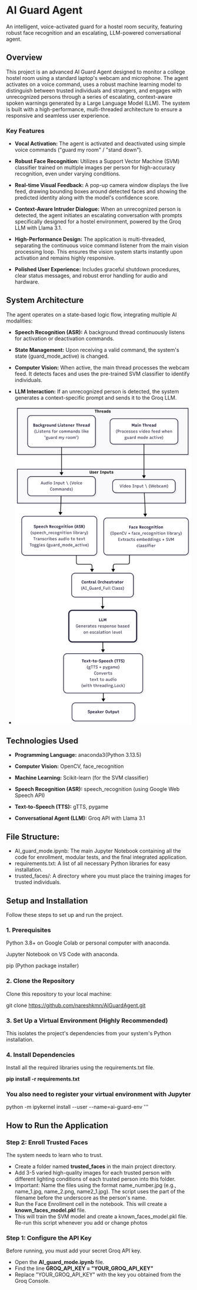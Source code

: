 # AI Guard Agent
An intelligent, voice-activated guard for a hostel room security, featuring robust face recognition and an escalating, LLM-powered conversational agent.

## Overview

This project is an advanced AI Guard Agent designed to monitor a college hostel room using a standard laptop's webcam and microphone. The agent activates on a voice command, uses a robust machine learning model to distinguish between trusted individuals and strangers, and engages with unrecognized persons through a series of escalating, context-aware spoken warnings generated by a Large Language Model (LLM).
The system is built with a high-performance, multi-threaded architecture to ensure a responsive and seamless user experience.

### Key Features
* **Vocal Activation:** The agent is activated and deactivated using simple voice commands ("guard my room" / "stand down").

* **Robust Face Recognition:** Utilizes a Support Vector Machine (SVM) classifier trained on multiple images per person for high-accuracy recognition, even under varying conditions.

* **Real-time Visual Feedback:** A pop-up camera window displays the live feed, drawing bounding boxes around detected faces and showing the predicted identity along with the model's confidence score.

* **Context-Aware Intruder Dialogue:** When an unrecognized person is detected, the agent initiates an escalating conversation with prompts specifically designed for a hostel environment, powered by the Groq LLM with Llama 3.1.

* **High-Performance Design:** The application is multi-threaded, separating the continuous voice command listener from the main vision processing loop. This ensures the vision system starts instantly upon activation and remains highly responsive.

* **Polished User Experience:** Includes graceful shutdown procedures, clear status messages, and robust error handling for audio and hardware.

## System Architecture

The agent operates on a state-based logic flow, integrating multiple AI modalities:

* **Speech Recognition (ASR):** A background thread continuously listens for activation or deactivation commands.

* **State Management:** Upon receiving a valid command, the system's state (guard_mode_active) is changed.

* **Computer Vision:** When active, the main thread processes the webcam feed. It detects faces and uses the pre-trained SVM classifier to identify individuals.

* **LLM Interaction:** If an unrecognized person is detected, the system generates a context-specific prompt and sends it to the Groq LLM.

* ![System Architecture Diagram](system_architecture_flow_chart.png)

## Technologies Used
* **Programming Language:** anaconda3(Python 3.13.5)

* **Computer Vision:** OpenCV, face_recognition

* **Machine Learning:** Scikit-learn (for the SVM classifier)

* **Speech Recognition (ASR):** speech_recognition (using Google Web Speech API)

* **Text-to-Speech (TTS):** gTTS, pygame

* **Conversational Agent (LLM):** Groq API with Llama 3.1
  

## File Structure:
* AI_guard_mode.ipynb: The main Jupyter Notebook containing all the code for enrollment, modular tests, and the final integrated application.
* requirements.txt: A list of all necessary Python libraries for easy installation.
* trusted_faces/: A directory where you must place the training images for trusted individuals.


## Setup and Installation
Follow these steps to set up and run the project.

### 1. Prerequisites
Python 3.8+ on Google Colab or personal computer with anaconda.

Jupyter Notebook on VS Code with anaconda.

pip (Python package installer)

### 2. Clone the Repository
Clone this repository to your local machine:

git clone <https://github.com/nareshkmn/AIGuardAgent.git>

### 3. Set Up a Virtual Environment (Highly Recommended)
This isolates the project's dependencies from your system's Python installation.

### 4. Install Dependencies
Install all the required libraries using the requirements.txt file.

 **pip install -r requirements.txt**
 
### You also need to register your virtual environment with Jupyter
python -m ipykernel install --user --name=ai-guard-env 
'''

## How to Run the Application

### Step 2: Enroll Trusted Faces
The system needs to learn who to trust.
* Create a folder named **trusted_faces** in the main project directory.
* Add 3-5 varied high-quality images for each trusted person with different lighting conditions of each trusted person into this folder.
* Important: Name the files using the format name_number.jpg (e.g., name_1.jpg, name_2.png, name2_1.jpg). The script uses the part of the filename before the underscore as the person's name.
* Run the Face Enrollment cell in the notebook. This will create a **known_faces_model.pkl** file.
* This will train the SVM model and create a known_faces_model.pkl file. Re-run this script whenever you add or change photos

### Step 1: Configure the API Key
Before running, you must add your secret Groq API key. 
* Open the **AI_guard_mode.ipynb** file.
* Find the line **GROQ_API_KEY = "YOUR_GROQ_API_KEY"**
* Replace "YOUR_GROQ_API_KEY" with the key you obtained from the Groq Console.







